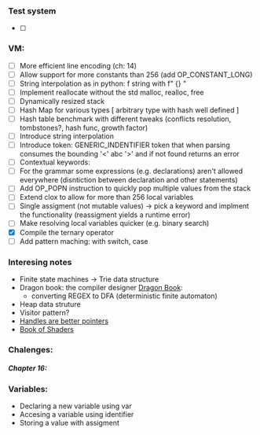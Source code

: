 ### Test system

- [ ]

### VM:

- [ ] More efficient line encoding (ch: 14)
- [ ] Allow support for more constants than 256 (add OP_CONSTANT_LONG)
- [ ] String interpolation as in python: f string with f" {} "
- [ ] Implement reallocate without the std malloc, realloc, free
- [ ] Dynamically resized stack
- [ ] Hash Map for various types \[ arbitrary type with hash well defined \]
- [ ] Hash table benchmark with different tweaks (conflicts resolution, tombstones?, hash func, growth factor)
- [ ] Introduce string interpolation
- [ ] Introduce token: GENERIC_INDENTIFIER token that when parsing consumes the bounding '<' abc '>' and if not found returns an error
- [ ] Contextual keywords:
- [ ] For the grammar some expressions (e.g. declarations) aren't allowed everywhere (disntiction between declaration and other statements)
- [ ] Add OP_POPN instruction to quickly pop multiple values from the stack
- [ ] Extend clox to allow for more than 256 local variables
- [ ] Single assigment (not mutable values) -> pick a keyword and implment the functionality (reassigment yields a runtime error)
- [ ] Make resolving local variables quicker (e.g. binary search)
- [x] Compile the ternary operator
- [ ] Add pattern maching: with switch, case

### Interesing notes

- Finite state machines -> Trie data structure
- Dragon book: the compiler designer [Dragon Book](https://en.wikipedia.org/wiki/Compilers:_Principles,_Techniques,_and_Tools):
  - converting REGEX to DFA (deterministic finite automaton)
- Heap data struture
- Visitor pattern?
- [Handles are better pointers](https://floooh.github.io/2018/06/17/handles-vs-pointers.html)
- [Book of Shaders](https://thebookofshaders.com/02/)

### Chalenges:

##### Chapter 16:

### Variables:

- Declaring a new variable using var
- Accesing a variable using identifier
- Storing a value with assigment
